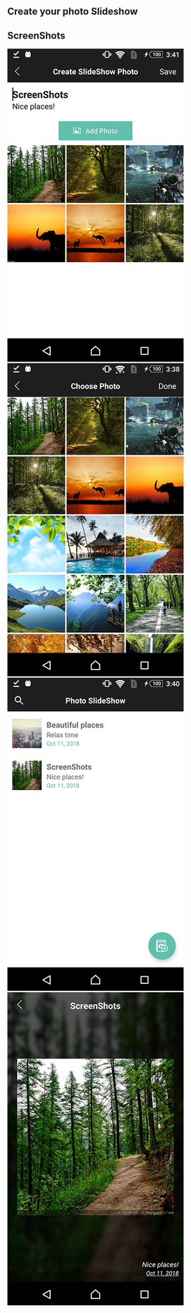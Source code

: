 ## Create your photo Slideshow
## ScreenShots
![screenshot_1](https://github.com/minhnn2607/PhotoSlideShow/blob/master/screenshots/sc1.png?raw=true)
![screenshot_4](https://github.com/minhnn2607/PhotoSlideShow/blob/master/screenshots/sc4.png?raw=true)
![screenshot_3](https://github.com/minhnn2607/PhotoSlideShow/blob/master/screenshots/sc3.png?raw=true)
![screenshot_2](https://github.com/minhnn2607/PhotoSlideShow/blob/master/screenshots/sc2.png?raw=true)

